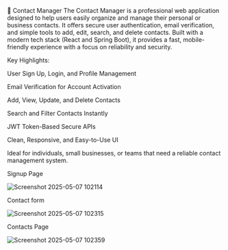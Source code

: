 📇 Contact Manager
The Contact Manager is a professional web application designed to help users easily organize and manage their personal or business contacts.
It offers secure user authentication, email verification, and simple tools to add, edit, search, and delete contacts.
Built with a modern tech stack (React and Spring Boot), it provides a fast, mobile-friendly experience with a focus on reliability and security.

Key Highlights:

User Sign Up, Login, and Profile Management

Email Verification for Account Activation

Add, View, Update, and Delete Contacts

Search and Filter Contacts Instantly

JWT Token-Based Secure APIs

Clean, Responsive, and Easy-to-Use UI

Ideal for individuals, small businesses, or teams that need a reliable contact management system.

Signup Page

![Screenshot 2025-05-07 102114](https://github.com/user-attachments/assets/4136f19d-d3c0-435c-b529-a4639dc194b4)

Contact form

![Screenshot 2025-05-07 102315](https://github.com/user-attachments/assets/ca9206ec-eb89-45b9-b3d4-751be6dbac6c)

Contacts Page

![Screenshot 2025-05-07 102359](https://github.com/user-attachments/assets/4a0ec232-8c4d-4b7d-a345-c8d665ba44bb)
